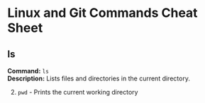 # Linux and Git Commands Cheat Sheet

## ls  
**Command:** `ls`  
**Description:** Lists files and directories in the current directory.

2. `pwd` - Prints the current working directory
